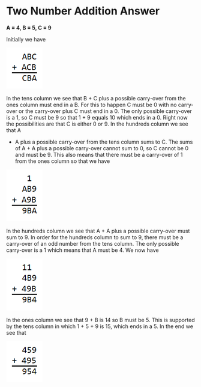 # Two Number Addition Answer

**A = 4, B = 5, C = 9**

Initially we have 

![Two number addition](pictures/sum2a.png)  

In the tens column we see that B + C plus a possible carry-over from the ones 
column must end in a B. For this to happen C must be 0 with no carry-over or 
the carry-over plus C must end in a 0. The only possible carry-over is a 1, so 
C must be 9 so that 1 + 9 equals 10 which ends in a 0. Right now the 
possibilities are that C is either 0 or 9. In the hundreds column we see that A 
+ A plus a possible carry-over from the tens column sums to C. The sums of A + 
A plus a possible carry-over cannot sum to 0, so C cannot be 0 and must be 9. 
This also means that there must be a carry-over of 1 from the ones column so 
that we have 

![Two number addition](pictures/sum2b.png)  

In the hundreds column we see that A + A plus a possible carry-over must sum to 
9. In order for the hundreds column to sum to 9, there must be a carry-over of 
an odd number from the tens column. The only possible carry-over is a 1 which 
means that A must be 4. We now have 

![Two number addition](pictures/sum2c.png)  

In the ones column we see that 9 + B is 14 so B must be 5. This is supported by 
the tens column in which 1 + 5 + 9 is 15, which ends in a 5. In the end we see 
that 

![Two number addition](pictures/sum2d.png)  
